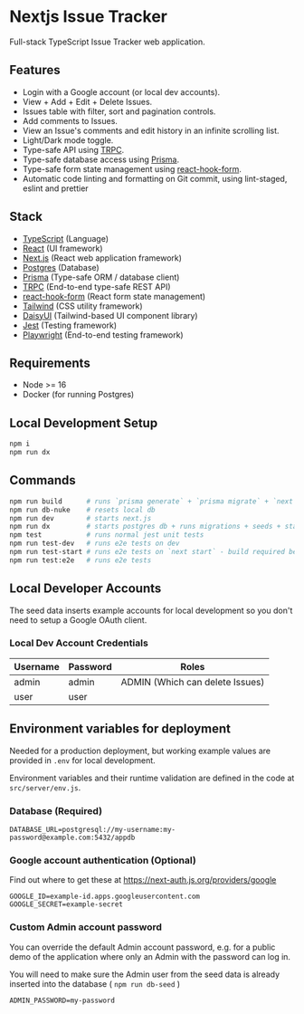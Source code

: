 # Nextjs Issue Tracker

Full-stack TypeScript Issue Tracker web application.

## Features

- Login with a Google account (or local dev accounts).
- View + Add + Edit + Delete Issues.
- Issues table with filter, sort and pagination controls.
- Add comments to Issues.
- View an Issue's comments and edit history in an infinite scrolling list.
- Light/Dark mode toggle.
- Type-safe API using [TRPC](https://trpc.io/).
- Type-safe database access using [Prisma](https://www.prisma.io/).
- Type-safe form state management using [react-hook-form](https://react-hook-form.com/).
- Automatic code linting and formatting on Git commit, using lint-staged, eslint and prettier

## Stack

- [TypeScript](https://www.typescriptlang.org/) (Language)
- [React](https://reactjs.org/) (UI framework)
- [Next.js](https://nextjs.org/) (React web application framework)
- [Postgres](https://www.postgresql.org/) (Database)
- [Prisma](https://www.prisma.io/) (Type-safe ORM / database client)
- [TRPC](https://trpc.io/) (End-to-end type-safe REST API)
- [react-hook-form](https://react-hook-form.com/) (React form state management)
- [Tailwind](https://tailwindcss.com/) (CSS utility framework)
- [DaisyUI](https://daisyui.com/) (Tailwind-based UI component library)
- [Jest](https://jestjs.io/) (Testing framework)
- [Playwright](https://playwright.dev/) (End-to-end testing framework)

## Requirements

- Node >= 16
- Docker (for running Postgres)

## Local Development Setup

```bash
npm i
npm run dx
```

## Commands

```bash
npm run build      # runs `prisma generate` + `prisma migrate` + `next build`
npm run db-nuke    # resets local db
npm run dev        # starts next.js
npm run dx         # starts postgres db + runs migrations + seeds + starts next.js
npm test           # runs normal jest unit tests
npm run test-dev   # runs e2e tests on dev
npm run test-start # runs e2e tests on `next start` - build required before
npm run test:e2e   # runs e2e tests
```

## Local Developer Accounts

The seed data inserts example accounts for local development so you don't need to setup a Google OAuth client.

### Local Dev Account Credentials

| Username | Password | Roles                           |
| -------- | -------- | ------------------------------- |
| admin    | admin    | ADMIN (Which can delete Issues) |
| user     | user     |                                 |

## Environment variables for deployment

Needed for a production deployment, but working example values are provided in `.env` for local development.

Environment variables and their runtime validation are defined in the code at `src/server/env.js`.

### Database (Required)

```
DATABASE_URL=postgresql://my-username:my-password@example.com:5432/appdb
```

### Google account authentication (Optional)

Find out where to get these at https://next-auth.js.org/providers/google

```
GOOGLE_ID=example-id.apps.googleusercontent.com
GOOGLE_SECRET=example-secret
```

### Custom Admin account password

You can override the default Admin account password, e.g. for a public demo of the application where only an Admin with the password can log in.

You will need to make sure the Admin user from the seed data is already inserted into the database ( `npm run db-seed` )

```
ADMIN_PASSWORD=my-password
```

